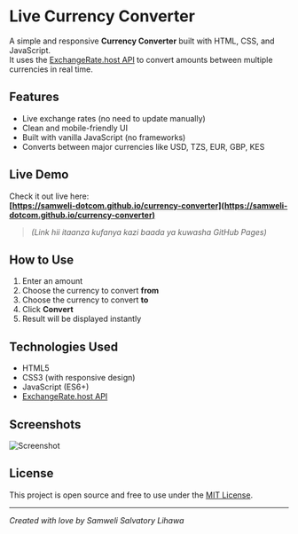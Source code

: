 # Live Currency Converter

A simple and responsive **Currency Converter** built with HTML, CSS, and JavaScript.  
It uses the [ExchangeRate.host API](https://exchangerate.host) to convert amounts between multiple currencies in real time.

## Features

- Live exchange rates (no need to update manually)
- Clean and mobile-friendly UI
- Built with vanilla JavaScript (no frameworks)
- Converts between major currencies like USD, TZS, EUR, GBP, KES

## Live Demo

Check it out live here:  
**[https://samweli-dotcom.github.io/currency-converter](https://samweli-dotcom.github.io/currency-converter)**  
> *(Link hii itaanza kufanya kazi baada ya kuwasha GitHub Pages)*

## How to Use

1. Enter an amount
2. Choose the currency to convert **from**
3. Choose the currency to convert **to**
4. Click **Convert**
5. Result will be displayed instantly

## Technologies Used

- HTML5
- CSS3 (with responsive design)
- JavaScript (ES6+)
- [ExchangeRate.host API](https://exchangerate.host)

## Screenshots

![Screenshot](screenshot.png)

## License

This project is open source and free to use under the [MIT License](LICENSE).

---

*Created with love by Samweli Salvatory Lihawa*
